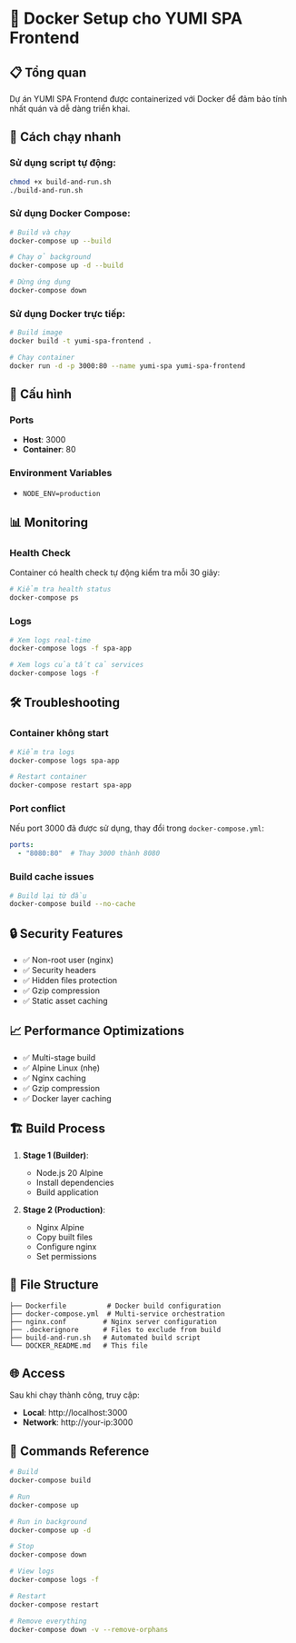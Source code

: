 # 🐳 Docker Setup cho YUMI SPA Frontend

## 📋 Tổng quan

Dự án YUMI SPA Frontend được containerized với Docker để đảm bảo tính nhất quán và dễ dàng triển khai.

## 🚀 Cách chạy nhanh

### Sử dụng script tự động:
```bash
chmod +x build-and-run.sh
./build-and-run.sh
```

### Sử dụng Docker Compose:
```bash
# Build và chạy
docker-compose up --build

# Chạy ở background
docker-compose up -d --build

# Dừng ứng dụng
docker-compose down
```

### Sử dụng Docker trực tiếp:
```bash
# Build image
docker build -t yumi-spa-frontend .

# Chạy container
docker run -d -p 3000:80 --name yumi-spa yumi-spa-frontend
```

## 🔧 Cấu hình

### Ports
- **Host**: 3000
- **Container**: 80

### Environment Variables
- `NODE_ENV=production`

## 📊 Monitoring

### Health Check
Container có health check tự động kiểm tra mỗi 30 giây:
```bash
# Kiểm tra health status
docker-compose ps
```

### Logs
```bash
# Xem logs real-time
docker-compose logs -f spa-app

# Xem logs của tất cả services
docker-compose logs -f
```

## 🛠️ Troubleshooting

### Container không start
```bash
# Kiểm tra logs
docker-compose logs spa-app

# Restart container
docker-compose restart spa-app
```

### Port conflict
Nếu port 3000 đã được sử dụng, thay đổi trong `docker-compose.yml`:
```yaml
ports:
  - "8080:80"  # Thay 3000 thành 8080
```

### Build cache issues
```bash
# Build lại từ đầu
docker-compose build --no-cache
```

## 🔒 Security Features

- ✅ Non-root user (nginx)
- ✅ Security headers
- ✅ Hidden files protection
- ✅ Gzip compression
- ✅ Static asset caching

## 📈 Performance Optimizations

- ✅ Multi-stage build
- ✅ Alpine Linux (nhẹ)
- ✅ Nginx caching
- ✅ Gzip compression
- ✅ Docker layer caching

## 🏗️ Build Process

1. **Stage 1 (Builder)**:
   - Node.js 20 Alpine
   - Install dependencies
   - Build application

2. **Stage 2 (Production)**:
   - Nginx Alpine
   - Copy built files
   - Configure nginx
   - Set permissions

## 📁 File Structure

```
├── Dockerfile          # Docker build configuration
├── docker-compose.yml  # Multi-service orchestration
├── nginx.conf         # Nginx server configuration
├── .dockerignore      # Files to exclude from build
├── build-and-run.sh   # Automated build script
└── DOCKER_README.md   # This file
```

## 🌐 Access

Sau khi chạy thành công, truy cập:
- **Local**: http://localhost:3000
- **Network**: http://your-ip:3000

## 📝 Commands Reference

```bash
# Build
docker-compose build

# Run
docker-compose up

# Run in background
docker-compose up -d

# Stop
docker-compose down

# View logs
docker-compose logs -f

# Restart
docker-compose restart

# Remove everything
docker-compose down -v --remove-orphans
``` 